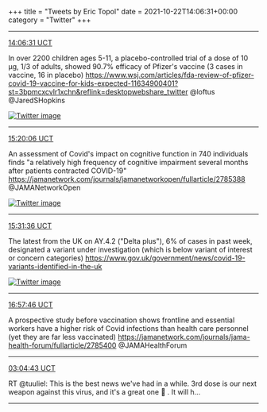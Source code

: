 +++
title = "Tweets by Eric Topol" 
date = 2021-10-22T14:06:31+00:00
category = "Twitter"
+++


---

<a href="https://twitter.com/erictopol/status/1451550539200696320" target="_blank" rel="noreferer">14:06:31 UCT</a>

In over 2200 children ages 5-11, a placebo-controlled trial of a dose of 10 μg, 1/3 of adults, showed 90.7% efficacy of Pfizer's vaccine (3 cases in vaccine, 16 in placebo)
https://www.wsj.com/articles/fda-review-of-pfizer-covid-19-vaccine-for-kids-expected-11634900401?st=3bpmcxcvlr1xchn&reflink=desktopwebshare_twitter @loftus @JaredSHopkins 

<a href="FCTw4-SUUAwU_SA.jpg"  ><img src="FCTw4-SUUAwU_SA.jpg" alt="Twitter image" ></img></a>

---

<a href="https://twitter.com/erictopol/status/1451569056209723395" target="_blank" rel="noreferer">15:20:06 UCT</a>

An assessment of Covid's impact on cognitive function in 740 individuals finds "a relatively high frequency of cognitive impairment several months after patients contracted COVID-19"
https://jamanetwork.com/journals/jamanetworkopen/fullarticle/2785388 @JAMANetworkOpen 

<a href="FCUB6rgVgAAkMuq.jpg"  ><img src="FCUB6rgVgAAkMuq.jpg" alt="Twitter image" ></img></a>

---

<a href="https://twitter.com/erictopol/status/1451571948408868865" target="_blank" rel="noreferer">15:31:36 UCT</a>

The latest from the UK on AY.4.2 ("Delta plus"), 6% of cases in past week, designated a variant under investigation (which is below variant of interest or concern categories)
https://www.gov.uk/government/news/covid-19-variants-identified-in-the-uk 

<a href="FCUEU9SUcAIC2cB.png"  ><img src="FCUEU9SUcAIC2cB.png" alt="Twitter image" ></img></a>

---

<a href="https://twitter.com/erictopol/status/1451593635816869888" target="_blank" rel="noreferer">16:57:46 UCT</a>

A prospective study before vaccination shows frontline and essential workers have a higher risk of Covid infections than health care personnel (yet they are far less vaccinated)
https://jamanetwork.com/journals/jama-health-forum/fullarticle/2785400 @JAMAHealthForum



---

<a href="https://twitter.com/erictopol/status/1451746378103738368" target="_blank" rel="noreferer">03:04:43 UCT</a>

RT @tuuliel: This is the best news we've had in a while. 3rd dose is our next weapon against this virus, and it's a great one 🤺 . It will h…



---